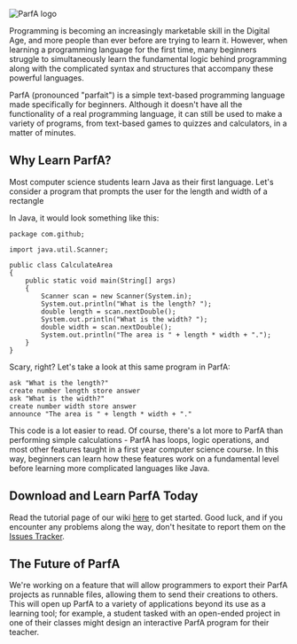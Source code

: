 ![ParfA logo](http://i.imgur.com/yPF8UfJ.png)

Programming is becoming an increasingly marketable skill in the Digital Age, and more people than ever before are trying to learn it. However, when learning a programming language for the first time, many beginners struggle to simultaneously learn the fundamental logic behind programming along with the complicated syntax and structures that accompany these powerful languages.

ParfA (pronounced "parfait") is a simple text-based programming language made specifically for beginners. Although it doesn't have all the functionality of a real programming language, it can still be used to make a variety of programs, from text-based games to quizzes and calculators, in a matter of minutes. 

## Why Learn ParfA?

Most computer science students learn Java as their first language. Let's consider a program that prompts the user for the length and width of a rectangle

In Java, it would look something like this:

````
package com.github;

import java.util.Scanner;

public class CalculateArea
{
    public static void main(String[] args)
    {
        Scanner scan = new Scanner(System.in);
        System.out.println("What is the length? ");
        double length = scan.nextDouble();
        System.out.println("What is the width? ");
        double width = scan.nextDouble();
        System.out.println("The area is " + length * width + ".");
    }
}
````
Scary, right? Let's take a look at this same program in ParfA:
````
ask "What is the length?"
create number length store answer
ask "What is the width?"
create number width store answer
announce "The area is " + length * width + "."
````
This code is a lot easier to read. Of course, there's a lot more to ParfA than performing simple calculations - ParfA has loops, logic operations, and most other features taught in a first year computer science course. In this way, beginners can learn how these features work on a fundamental level before learning more complicated languages like Java. 

## Download and Learn ParfA Today

Read the tutorial page of our wiki [here](https://github.com/arjunvnair/ParfA/wiki/Tutorial) to get started. Good luck, and if you encounter any problems along the way, don't hesitate to report them on the [Issues Tracker](https://github.com/arjunvnair/ParfA/wiki/Tutorial).

## The Future of ParfA

We're working on a feature that will allow programmers to export their ParfA projects as runnable files, allowing them to send their creations to others. This will open up ParfA to a variety of applications beyond its use as a learning tool; for example, a student tasked with an open-ended project in one of their classes might design an interactive ParfA program for their teacher.
